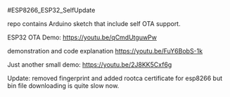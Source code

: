 #ESP8266_ESP32_SelfUpdate


repo contains Arduino sketch that include self OTA support.

ESP32 OTA Demo: https://youtu.be/qCmdUtguwPw

demonstration and code explanation https://youtu.be/FuY6BobS-1k

Just another small demo:  https://youtu.be/2J8KK5Cxf6g

Update: removed fingerprint and added rootca certificate for esp8266 but bin file downloading
is quite slow now.
